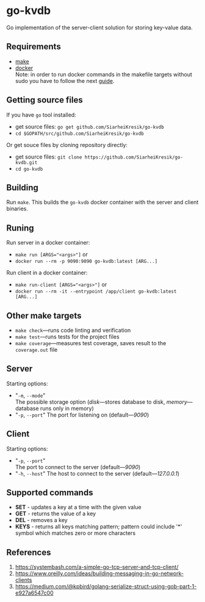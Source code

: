 # go-kvdb

Go implementation of the server-client solution for storing key-value data.

## Requirements

-   [make](https://www.gnu.org/software/make/)
-   [docker](https://www.docker.com/)  
    Note: in order to run docker commands in the makefile targets without sudo you have to follow the next [guide](https://docs.docker.com/install/linux/linux-postinstall/).

## Getting source files

If you have `go` tool installed:

-   get source files: `go get github.com/SiarheiKresik/go-kvdb`
-   `cd $GOPATH/src/github.com/SiarheiKresik/go-kvdb`

Or get souce files by cloning repository directly:

-   get source files: `git clone https://github.com/SiarheiKresik/go-kvdb.git`
-   `cd go-kvdb`

## Building

Run `make`. This builds the `go-kvdb` docker container with the server and client binaries.

## Runing

Run server in a docker container:

-   `make run [ARGS="<args>"]` or
-   `docker run --rm -p 9090:9090 go-kvdb:latest [ARG...]`

Run client in a docker container:

-   `make run-client [ARGS="<args>"]` or
-   `docker run --rm -it --entrypoint /app/client go-kvdb:latest [ARG...]`

## Other make targets

-   `make check`—runs code linting and verification
-   `make test`—runs tests for the project files
-   `make coverage`—measures test coverage, saves result to the `coverage.out` file

## Server

Starting options:

-   "`-m`, `--mode`"  
    The possible storage option (_disk_—stores database to disk, _memory_—database runs only in memory)
-   "`-p`, `--port`"
    The port for listening on (default—_9090_)

## Client

Starting options:

-   "`-p`, `--port`"  
    The port to connect to the server (default—_9090_)
-   "`-h`, `--host`"
    The host to connect to the server (default—_127.0.0.1_)

## Supported commands

-   **SET** - updates a key at a time with the given value
-   **GET** - returns the value of a key
-   **DEL** - removes a key
-   **KEYS** - returns all keys matching pattern; pattern could include '\*' symbol which matches zero or
    more characters

## References

1. https://systembash.com/a-simple-go-tcp-server-and-tcp-client/
2. https://www.oreilly.com/ideas/building-messaging-in-go-network-clients
3. https://medium.com/@kpbird/golang-serialize-struct-using-gob-part-1-e927a6547c00
